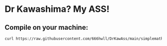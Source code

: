 # Dr Kawashima? My ASS!

## Compile on your machine:

``` bash
curl https://raw.githubusercontent.com/666hwll/DrKawAss/main/simplemath.py > simplemath.py && python -c "import py_compile; py_compile.compile('simplemath.py', cfile='simplemath.pyc')" && chmod +x mkdeb && sudo mv mkdeb /usr/local/bin/

```
